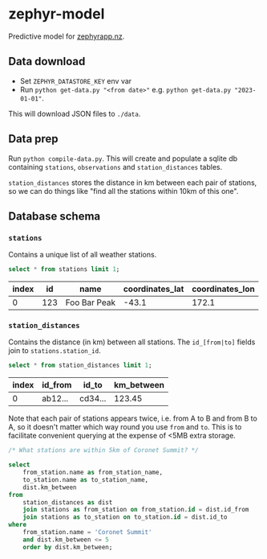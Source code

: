 # zephyr-model

Predictive model for [zephyrapp.nz](https://zephyrapp.nz).

## Data download

* Set `ZEPHYR_DATASTORE_KEY` env var
* Run `python get-data.py "<from date>"` e.g. `python get-data.py "2023-01-01"`.

This will download JSON files to `./data`.


## Data prep

Run `python compile-data.py`. This will create and populate a sqlite db
containing `stations`, `observations` and `station_distances` tables.

`station_distances` stores the distance in km between each pair of stations, so
we can do things like "find all the stations within 10km of this one".

## Database schema

### `stations`

Contains a unique list of all weather stations.

``` sql
select * from stations limit 1;
```

| index | id  | name         | coordinates_lat | coordinates_lon |
|-------|-----|--------------|-----------------|-----------------|
| 0     | 123 | Foo Bar Peak | -43.1           | 172.1           |


### `station_distances`

Contains the distance (in km) between all stations. The `id_[from|to]` fields
join to `stations.station_id`.

``` sql
select * from station_distances limit 1;
```

| index | id_from | id_to   | km_between |
|-------|---------|---------|------------|
| 0     | ab12... | cd34... | 123.45     |

Note that each pair of stations appears twice, i.e. from A to B and from B to A,
so it doesn't matter which way round you use `from` and `to`. This is to
facilitate convenient querying at the expense of <5MB extra storage.

``` sql
/* What stations are within 5km of Coronet Summit? */

select
    from_station.name as from_station_name,
    to_station.name as to_station_name,
    dist.km_between
from
    station_distances as dist
    join stations as from_station on from_station.id = dist.id_from
    join stations as to_station on to_station.id = dist.id_to
where
    from_station.name = 'Coronet Summit'
    and dist.km_between <= 5
    order by dist.km_between;
```
